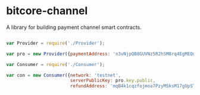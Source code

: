 bitcore-channel
==============

A library for building payment channel smart contracts.

```javascript

var Provider = require('./Provider');

var pro = new Provider({paymentAddress: 'n3vNjpQB8GUVNz5R2hSM8rq4EgMEQqS4AZ', network: 'testnet'})

var Consumer = require('./Consumer');

var con = new Consumer({network: 'testnet',
                        serverPublicKey: pro.key.public,
                        refundAddress: 'mqB4k1cqzfojmoa7PzyMSksM17gUpSTe6n'})

```
